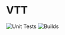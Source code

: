 # VTT
![Unit Tests](https://github.com/lee-orr/rust-vtt/actions/workflows/unit-tests.yml/badge.svg)
![Builds](https://github.com/lee-orr/rust-vtt/actions/workflows/build-vtt.yml/badge.svg)
